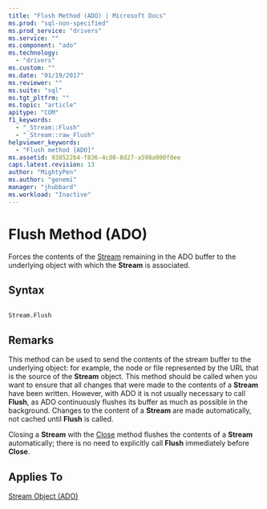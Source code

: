 ```yaml
---
title: "Flush Method (ADO) | Microsoft Docs"
ms.prod: "sql-non-specified"
ms.prod_service: "drivers"
ms.service: ""
ms.component: "ado"
ms.technology:
  - "drivers"
ms.custom: ""
ms.date: "01/19/2017"
ms.reviewer: ""
ms.suite: "sql"
ms.tgt_pltfrm: ""
ms.topic: "article"
apitype: "COM"
f1_keywords: 
  - "_Stream::Flush"
  - "_Stream::raw_Flush"
helpviewer_keywords: 
  - "Flush method [ADO]"
ms.assetid: 938522b4-f836-4c80-8d27-a598a000f0ee
caps.latest.revision: 13
author: "MightyPen"
ms.author: "genemi"
manager: "jhubbard"
ms.workload: "Inactive"
---
```

# Flush Method (ADO)
Forces the contents of the [Stream](../../../ado/reference/ado-api/stream-object-ado.md) remaining in the ADO buffer to the underlying object with which the **Stream** is associated.  
  
## Syntax  
  
```  
  
Stream.Flush  
```  
  
## Remarks  
 This method can be used to send the contents of the stream buffer to the underlying object: for example, the node or file represented by the URL that is the source of the **Stream** object. This method should be called when you want to ensure that all changes that were made to the contents of a **Stream** have been written. However, with ADO it is not usually necessary to call **Flush**, as ADO continuously flushes its buffer as much as possible in the background. Changes to the content of a **Stream** are made automatically, not cached until **Flush** is called.  
  
 Closing a **Stream** with the [Close](../../../ado/reference/ado-api/close-method-ado.md) method flushes the contents of a **Stream** automatically; there is no need to explicitly call **Flush** immediately before **Close**.  
  
## Applies To  
 [Stream Object (ADO)](../../../ado/reference/ado-api/stream-object-ado.md)
